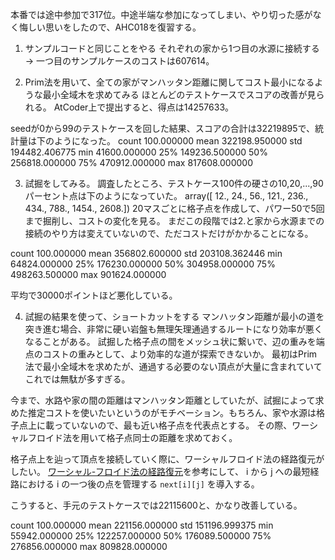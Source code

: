 本番では途中参加で317位。中途半端な参加になってしまい、やり切った感がなく悔しい思いをしたので、AHC018を復習する。

1. サンプルコードと同じことをやる
  それぞれの家から1つ目の水源に接続する -> 一つ目のサンプルケースのコストは607614。

2. Prim法を用いて、全ての家がマンハッタン距離に関してコスト最小になるような最小全域木を求めてみる
  ほとんどのテストケースでスコアの改善が見られる。
  AtCoder上で提出すると、得点は14257633。

  seedが0から99のテストケースを回した結果、スコアの合計は32219895で、統計量は下のようになった。
  count	100.000000
  mean	322198.950000
  std	194482.406775
  min	41600.000000
  25%	149236.500000
  50%	256818.000000
  75%	470912.000000
  max	817608.000000

3. 試掘をしてみる。
  調査したところ、テストケース100件の硬さの10,20,...,90パーセント点は下のようになっていた。
  array([  12.,   24.,   56.,  121.,  236.,  434.,  788., 1454., 2608.])
  20マスごとに格子点を作成して、パワー50で5回まで掘削し、コストの変化を見る。
  まだこの段階では2.と家から水源までの接続のやり方は変えていないので、ただコストだけがかかることになる。

  count	100.000000
  mean	356802.600000
  std	203108.362446
  min	64824.000000
  25%	176230.000000
  50%	304958.000000
  75%	498263.500000
  max	901624.000000

  平均で30000ポイントほど悪化している。

4. 試掘の結果を使って、ショートカットをする
  マンハッタン距離が最小の道を突き進む場合、非常に硬い岩盤も無理矢理通過するルートになり効率が悪くなることがある。
  試掘した格子点の間をメッシュ状に繋いで、辺の重みを端点のコストの重みとして、より効率的な道が探索できないか。
  最初はPrim法で最小全域木を求めたが、通過する必要のない頂点が大量に含まれていてこれでは無駄が多すぎる。

  今まで、水路や家の間の距離はマンハッタン距離としていたが、試掘によって求めた推定コストを使いたいというのがモチベーション。もちろん、家や水源は格子点上に載っていないので、最も近い格子点を代表点とする。
  その際、ワーシャルフロイド法を用いて格子点同士の距離を求めておく。

  格子点上を辿って頂点を接続していく際に、ワーシャルフロイド法の経路復元がしたい。
  [ワーシャル-フロイド法の経路復元](https://zeosutt.hatenablog.com/entry/2015/05/05/045943)を参考にして、
  i から j への最短経路における i の一つ後の点を管理する `next[i][j]` を導入する。

  こうすると、手元のテストケースでは22115600と、かなり改善している。

  count	100.000000
  mean	221156.000000
  std	151196.999375
  min	55942.000000
  25%	122257.000000
  50%	176089.500000
  75%	276856.000000
  max	809828.000000